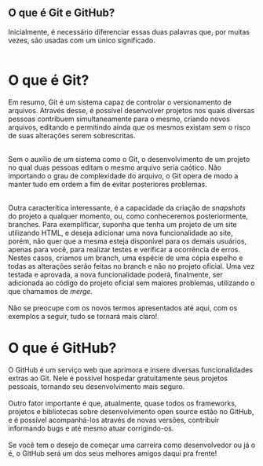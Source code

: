 ## O que é Git e GitHub?

Inicialmente, é necessário diferenciar essas duas palavras que, por muitas vezes, são usadas com um único significado.<br><br>

# O que é Git?

Em resumo, Git é um sistema capaz de controlar o versionamento de arquivos. Através desse, é possível desenvolver projetos nos quais diversas pessoas contribuem simultaneamente para o mesmo, criando novos arquivos, editando e permitindo ainda que os mesmos existam sem o risco de suas alterações serem sobrescritas.<br><br>

Sem o auxílio de um sistema como o Git, o desenvolvimento de um projeto no qual duas pessoas editam o mesmo arquivo seria caótico. Não importando o grau de complexidade do arquivo, o Git opera de modo a manter tudo em ordem a fim de evitar posteriores problemas.<br><br>

Outra caracterítica interessante, é a capacidade da criação de *snapshots* do projeto a qualquer momento, ou, como conheceremos posteriormente, branches.
Para exemplificar, suponha que tenha um projeto de um site utilizando HTML, e deseja adicionar uma nova funcionalidade ao site, porém, não quer que a mesma esteja disponível para os demais usuários, apenas para você, para realizar testes e verificar a ocorrência de erros. Nestes casos, criamos um branch, uma espécie de uma cópia espelho e todas as alterações serão feitas no branch e não no projeto oficial.
Uma vez testada e aprovada, a nova funcionalidade poderá, finalmente, ser adicionada ao código do projeto oficial sem maiores problemas, utilizando o que chamamos de *merge*.<br><br>
Não se preocupe com os novos termos apresentados até aqui, com os exemplos a seguir, tudo se tornará mais claro!.


# O que é GitHub?

O GitHub é um serviço web que aprimora e insere diversas funcionalidades extras ao Git. Nele é possível hospedar gratuitamente seus projetos pessoais, tornando seu desenvolvimento mais seguro.<br><br>
Outro fator importante é que, atualmente, quase todos os frameworks, projetos e bibliotecas sobre desenvolvimento open source estão no GitHub, e é possível acompanhá-los através de novas versões, contribuir informando bugs e até mesmo atuar corrigindo-os. <br><br>
Se você tem o desejo de começar uma carreira como desenvolvedor ou já o é, o GitHub será um dos seus melhores amigos daqui pra frente!
